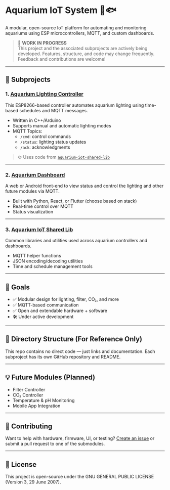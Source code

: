 # Aquarium IoT System 🌊🐟

A modular, open-source IoT platform for automating and monitoring aquariums using ESP microcontrollers, MQTT, and custom dashboards.

> 🐜 **WORK IN PROGRESS**  
> This project and the associated subprojects are actively being developed. Features, structure, and code may change frequently. Feedback and contributions are welcome!

---

## 🔧 Subprojects

### 1. [Aquarium Lighting Controller](https://github.com/bkscodehub/aquarium-lighting-controller)
This ESP8266-based controller automates aquarium lighting using time-based schedules and MQTT messages.

- Written in C++/Arduino
- Supports manual and automatic lighting modes
- MQTT Topics:
  - `/cmd`: control commands
  - `/status`: lighting status updates
  - `/ack`: acknowledgments

> ⚙️ Uses code from [`aquarium-iot-shared-lib`](https://github.com/bkscodehub/aquarium-iot-shared-lib)

---

### 2. [Aquarium Dashboard](https://github.com/bkscodehub/aquarium-dashboard)
A web or Android front-end to view status and control the lighting and other future modules via MQTT.

- Built with Python, React, or Flutter (choose based on stack)
- Real-time control over MQTT
- Status visualization

---

### 3. [Aquarium IoT Shared Lib](https://github.com/bkscodehub/aquarium-iot-shared-lib)
Common libraries and utilities used across aquarium controllers and dashboards.

- MQTT helper functions
- JSON encoding/decoding utilities
- Time and schedule management tools

---

## 📌 Goals

- ✅ Modular design for lighting, filter, CO₂, and more
- ✅ MQTT-based communication
- ✅ Open and extendable hardware + software
- 🛠️ Under active development

---

## 📂 Directory Structure (For Reference Only)

This repo contains no direct code — just links and documentation.
Each subproject has its own GitHub repository and README.

---

## 💡 Future Modules (Planned)

- Filter Controller
- CO₂ Controller
- Temperature & pH Monitoring
- Mobile App Integration

---

## 🤝 Contributing

Want to help with hardware, firmware, UI, or testing?
[Create an issue](https://github.com/bkscodehub/aquarium-iot/issues) or submit a pull request to one of the submodules.

---

## 📜 License

This project is open-source under the GNU GENERAL PUBLIC LICENSE (Version 3, 29 June 2007).
